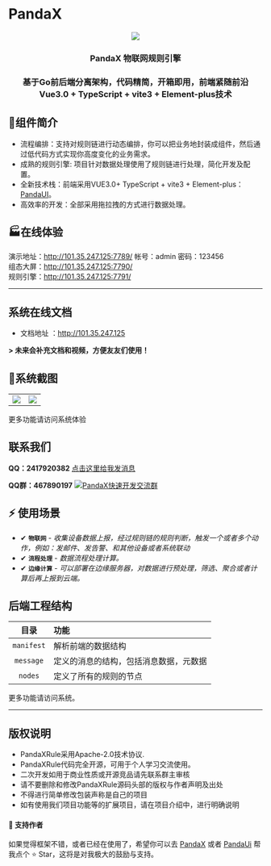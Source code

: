 # PandaX

<div align="center"><img src="https://s3.bmp.ovh/imgs/2021/12/86b15968432fc6ea.png"/></div>
<div align="center"><h3 align="center">PandaX 物联网规则引擎</h3></div>
<div align="center"><h3 align="center">基于Go前后端分离架构，代码精简，开箱即用，前端紧随前沿 Vue3.0 + TypeScript + vite3 + Element-plus技术</h3></div>


## 🌈组件简介

* 流程编排：支持对规则链进行动态编排，你可以把业务地封装成组件，然后通过低代码方式实现你高度变化的业务需求。
* 成熟的规则引擎: 项目针对数据处理使用了规则链进行处理，简化开发及配置。
* 全新技术栈：前端采用VUE3.0+ TypeScript + vite3 + Element-plus：[PandaUI](https://gitee.com/XM-GO/PandaUi)。
* 高效率的开发：全部采用拖拉拽的方式进行数据处理。

## 🏭在线体验

演示地址：http://101.35.247.125:7789/  帐号：admin 密码：123456  
组态大屏：http://101.35.247.125:7790/  
规则引擎：http://101.35.247.125:7791/

---
系统在线文档
---
* 文档地址 ：http://101.35.247.125

 **> 未来会补充文档和视频，方便友友们使用！** 

## 🚧系统截图

<table>
    <tr>
        <td><img src="https://s3.bmp.ovh/imgs/2023/08/22/58dda6cddceba5da.png"/></td>
        <td><img src="https://s3.bmp.ovh/imgs/2023/03/24/7d06efdc7a78de34.png"/></td>
    </tr>
</table>
更多功能请访问系统体验

## 联系我们
 **QQ：2417920382**  <a target="_blank" href="http://wpa.qq.com/msgrd?v=3&amp;uin=2417920382&amp;site=qq&amp;menu=yes">    点击这里给我发消息</a>
 
 **QQ群：467890197**  <a target="_blank" href="https://qm.qq.com/cgi-bin/qm/qr?k=BqzPxK0qWQEyI7YhnSfxc-GsAMlAIgta&jump_from=webapi"><img border="0" src="https://pub.idqqimg.com/wpa/images/group.png" alt="PandaX快速开发交流群" title="PandaX快速开发交流群"></a>

## ⚡ 使用场景

- <span class="tag done-tag">✔</span> **`物联网`** - _收集设备数据上报，经过规则链的规则判断，触发一个或者多个动作，例如：发邮件、发告警、和其他设备或者系统联动_
- <span class="tag done-tag">✔</span> **`流程处理`** - _数据流程处理计算。_
- <span class="tag done-tag">✔</span> **`边缘计算`** - _可以部署在边缘服务器，对数据进行预处理，筛选、聚合或者计算后再上报到云端。_

## 后端工程结构

|     目录     | 功能                  |
|:----------:|:--------------------|
| `manifest` | 解析前端的数据结构           |
| `message`  | 定义的消息的结构，包括消息数据，元数据 |
|  `nodes`   | 定义了所有的规则的节点         |

更多功能请访问系统。

---
版权说明
---

* PandaXRule采用Apache-2.0技术协议.
* PandaXRule代码完全开源，可用于个人学习交流使用。
* 二次开发如用于商业性质或开源竞品请先联系群主审核
* 请不要删除和修改PandaXRule源码头部的版权与作者声明及出处
* 不得进行简单修改包装声称是自己的项目
* 如有使用我们项目功能等的扩展项目，请在项目介绍中，进行明确说明

#### 💌 支持作者

如果觉得框架不错，或者已经在使用了，希望你可以去 <a target="_blank" href="https://github.com/PandaGoAdmin/PandaX">PandaX</a> 或者
<a target="_blank" href="https://github.com/PandaGoAdmin/PandaUi">PandaUi</a> 帮我点个 ⭐ Star，这将是对我极大的鼓励与支持。
